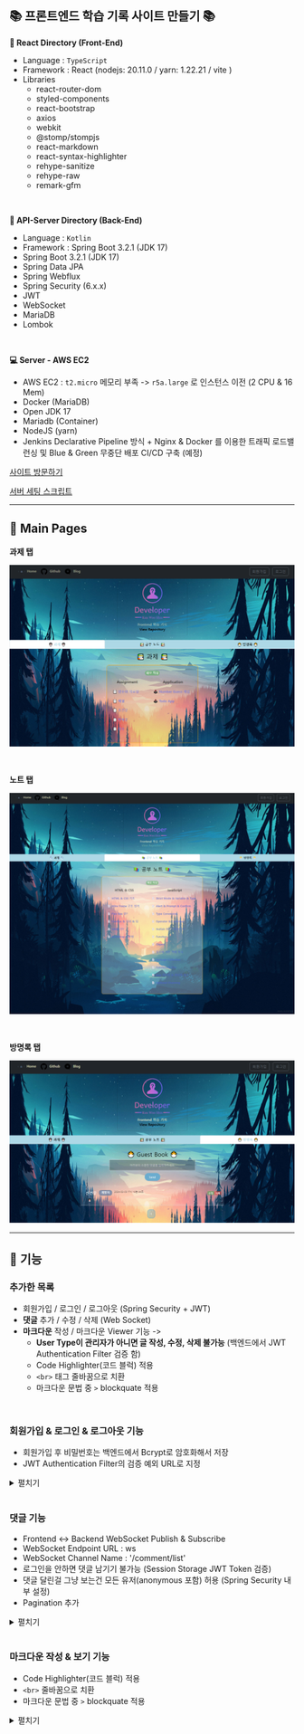 ## 📚 프론트엔드 학습 기록 사이트 만들기 📚

**📂 React Directory (Front-End)**
- Language : `TypeScript`
- Framework : React (nodejs: 20.11.0 / yarn: 1.22.21 / vite )
- Libraries
  - react-router-dom
  - styled-components
  - react-bootstrap
  - axios
  - webkit
  - @stomp/stompjs
  - react-markdown
  - react-syntax-highlighter
  - rehype-sanitize
  - rehype-raw
  - remark-gfm

<br>

**📂 API-Server Directory (Back-End)**

- Language : `Kotlin`
- Framework : Spring Boot 3.2.1 (JDK 17)
- Spring Boot 3.2.1 (JDK 17)
- Spring Data JPA
- Spring Webflux
- Spring Security (6.x.x)
- JWT
- WebSocket
- MariaDB
- Lombok

<br>

**💻 Server - AWS EC2**

- AWS EC2 : `t2.micro` 메모리 부족 -> `r5a.large` 로 인스턴스 이전 (2 CPU & 16 Mem)
- Docker (MariaDB)
- Open JDK 17
- Mariadb (Container)
- NodeJS (yarn)
- Jenkins Declarative Pipeline 방식 +  Nginx & Docker 를 이용한 트래픽 로드밸런싱 및 Blue & Green 무중단 배포 CI/CD 구축 (예정)

[사이트 방문하기](http://13.124.2.62/)

[서버 세팅 스크립트](./Description/Server-Setting.md)

---

## 📘 **Main Pages**

**과제 탭**

![img](./Description/img/assignment-tab.png)

<br>

**노트 탭**

![img](./Description/img/1.png)

<br>

**방명록 탭**

![img](./Description/img/comment-tab.png)

---

## 📘 기능

### 추가한 목록

- 회원가입 / 로그인 / 로그아웃 (Spring Security + JWT)
- **댓글** 추가 / 수정 / 삭제 (Web Socket)
- **마크다운** 작성 / 마크다운 Viewer 기능 ->
  - **User Type이 관리자가 아니면 글 작성, 수정, 삭제 불가능** (백엔드에서 JWT Authentication Filter 검증 함)
  - Code Highlighter(코드 블럭) 적용
  - `<br>` 태그 줄바꿈으로 치환
  - 마크다운 문법 중 `>` blockquate 적용

<br>

### 회원가입 & 로그인 & 로그아웃 기능

- 회원가입 후 비밀번호는 백엔드에서 Bcrypt로 암호화해서 저장
- JWT Authentication Filter의 검증 예외 URL로 지정

<details>
<summary>펼치기</summary>

> **🚩 회원 가입**

![img](./Description/img/signup-1.png)
![img](./Description/img/signup-2.png)

<br>

> **🚩 로그인**

- 유저가 로그인 시 백엔드에서 받은 JWT Token을 프론트엔드 단에서 LocalStorage에 들고 있음
- JWT Authentication Filter의 검증 예외 URL

![img](./Description/img/login-1.png)
![img](./Description/img/login-2.png)

<br>

> **🚩 로그아웃**

- 유저가 로그아웃 시 LocalStorage의 JWT Token 제거

![img](./Description/img/logout-1.png)
![img](./Description/img/logout-2.png)

</details>

<br>

### 댓글 기능

- Frontend <-> Backend WebSocket Publish & Subscribe
- WebSocket Endpoint URL : ws
- WebSocket Channel Name : '/comment/list'
- 로그인을 안하면 댓글 남기기 불가능 (Session Storage JWT Token 검증)
- 댓글 달린걸 그냥 보는건 모든 유저(anonymous 포함) 허용 (Spring Security 내부 설정)
- Pagination 추가

<details>
<summary>펼치기</summary>

> **🚩 로그인을 안하고 댓긍 등록 시, Session Storage의 JWT 토큰 검증 불가로 인해 댓글 작성 불가**

![img](./Description/img/403.png)

<br>

> **🚩 댓글 추가**

![img](./Description/img/comment-1.png)

<br>

> **🚩 댓글 수정**

![img](./Description/img/update-comment-1.png)

![img](./Description/img/update-comment-2.png)

![img](./Description/img/update-comment-3.png)

![img](./Description/img/update-comment-4.png)

<br>

> **🚩 댓글 삭제**

![img](./Description/img/delete-comment.png)

<br>

> **🚩 Pagination 추가**

![img](./Description/img/page.png)

</details>

<br>

### 마크다운 작성 & 보기 기능

- Code Highlighter(코드 블럭) 적용
- `<br>` 줄바꿈으로 치환
- 마크다운 문법 중 `>` blockquate 적용

<details>
<summary>펼치기</summary>

> **🚩 마크다운 글 작성 & 작성한 마크다운 글 Viewer**

![img](./Description/img/1.png)

![img](./Description/img/md.png)

</details>